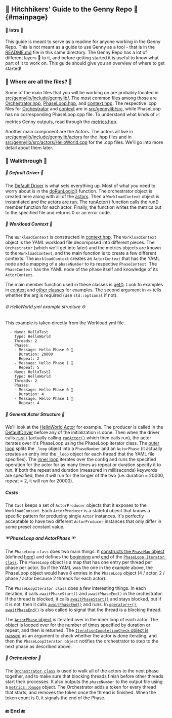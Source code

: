 ## 🚀 Hitchhikers' Guide to the Genny Repo 🚀 {#mainpage}

#### 🔰 Intro 🔰
This guide is meant to serve as a readme for anyone working in the Genny Repo. This is not meant as a guide to use Genny as a tool - that is in the [README.md](README.md) file in this same directory. The Genny Repo has a lot of different layers 🍰 to it, and before getting started it is useful to know what part of it to work on. This guide should give you an overview of where to get started!

### 📂 Where are all the files? 📂
Some of the main files that you will be working on are probably located in [src/gennylib/include/gennylib/](src/gennylib/include/gennylib). The most common files among those are [Orchestrator.hpp](src/gennylib/include/gennylib/Orchestrator.hpp), [PhaseLoop.hpp](src/gennylib/include/gennylib/PhaseLoop.hpp), and [context.hpp](src/gennylib/include/gennylib/context.hpp). The respective .cpp files for [Orchestrator](src/gennylib/src/Orchestrator.cpp) and [context](src/gennylib/src/context.cpp) are in [src/gennylib/src](src/gennylib/src), while PhaseLoop has no corresponding PhaseLoop.cpp file. To understand what kinds of 📈 metrics Genny outputs, read through the [metrics.hpp](src/gennylib/include/gennylib/metrics.hpp).

Another main component are the Actors. The actors all live in [src/gennylib/include/gennylib/actors](src/gennylib/include/gennylib/actors) for the .hpp files and in [src/gennylib/src/actors/HelloWorld.cpp](src/gennylib/src/actors/HelloWorld.cpp) for the .cpp files. We'll go into more detail about them later.

### 📜 Walkthrough 📜

##### 🚗 Default Driver 🚗
The [Default Driver](src/driver/src/DefaultDriver.cpp) is what sets everything up. Most of what you need to worry about is in the [doRunLogic()](src/driver/src/DefaultDriver.cpp#L73-L144) function. The orchestrator object is created here along with all of the [actors](src/driver/src/DefaultDriver.cpp#L85-L93). Then a `WorkloadContext` object is instantiated and the [actors are run](src/driver/src/DefaultDriver.cpp#L125). The [runActor()](src/driver/src/DefaultDriver.cpp#L52-L71) function calls the run() member function for each actor. Finally, the function writes the metrics out to the specified file and returns 0 or an error code. 

##### 👷 Workload Context 👷
The `WorkloadContext` is constructed in [context.hpp](src/gennylib/include/gennylib/context.hpp). The `WorkloadContext` object is the YAML workload file decomposed into different pieces. The `Orchestrator` (which we'll get into later) and the metrics objects are known to the `WorkloadContext`, and the main function is to create a few different contexts. The `WorkloadContext` creates an `ActorContext` that has the YAML node and a mapping of a `phaseNumber` to its respective `PhaseContext`. The `PhaseContext` has the YAML node of the phase itself and knowledge of its `ActorContext`. 

The main member function used in these classes is [get()](src/gennylib/include/gennylib/context.hpp#L284-L286). Look to examples in [context](src/gennylib/include/gennylib/context.hpp#L585) and [other classes](src/gennylib/include/gennylib/PhaseLoop.hpp#L67-L68) for examples. The second argument in `<>` tells whether the arg is required (use `std::optional` if not). 

###### 🌐 HelloWorld.yml example structure 🌐
This example is taken directly from the Workload.yml file.
```
  - Name: HelloTest
    Type: HelloWorld
    Threads: 2
    Phases:
    - Message: Hello Phase 0 🐳
      Duration: 20000
      Repeat: 2
    - Message: Hello Phase 1 👬
      Repeat: 5
  - Name: HelloTest2
    Type: HelloWorld
    Threads: 2
    Phases:
    - Message: Hello Phase 0 🐳
      Duration: 4
    - Message: Hello Phase 1 👬
      Repeat: 4
```

##### 💃 General Actor Structure 💃 
We'll look at the [HelloWorld Actor](src/gennylib/src/actors/HelloWorld.cpp) for example. The producer is called in the [DefaultDriver](src/driver/src/DefaultDriver.cpp) before any of the initialization is done. Then when the driver calls [`run()`](src/driver/src/DefaultDriver.cpp#L56) (actually calling [`runActor()`](src/driver/src/DefaultDriver.cpp#L52-L71) which then calls run), the actor iterates over it's PhaseLoop using the PhaseLoop iterator class. The [outer loop](src/gennylib/src/actors/HelloWorld.cpp#L14) splits the `_loop` object into a `PhaseNumber` and an `ActorPhase` (it actually creates an entry into the `_loop` object for each thread that the YAML file specifies). The [inner loop](src/gennylib/src/actors/HelloWorld.cpp#L15) iterates over the config and runs the specified operation for the actor for as many times as repeat or duration specify it to run. If both the repeat and duration (measured in milliseconds) keywords are specified, then it will run for the longer of the two (i.e. duration = 20000, repeat = 2, it will run for 20000).

##### Casts
The `Cast` keeps a set of `ActorProducer` objects that it exposes to the `WorkloadContext`. Each
`ActorProducer` is a stateful object that knows a specific pattern for producing single `Actor`
instances. It's perfectly acceptable to have two different `ActorProducer` instances that only
differ in some preset constant value.

##### ➰ PhaseLoop and ActorPhase ➰
The `PhaseLoop class` does two main things. It [constructs the `PhaseMap` object](src/gennylib/include/gennylib/PhaseLoop.hpp#L526-L555) (defined [here](src/gennylib/include/gennylib/PhaseLoop.hpp#L314)) and defines the [beginning](src/gennylib/include/gennylib/PhaseLoop.hpp#L516-L518) and [end](src/gennylib/include/gennylib/PhaseLoop.hpp#L520-L522) of the [`PhaseLoop Iterator class`](src/gennylib/include/gennylib/PhaseLoop.hpp#L329-L433). The `PhaseLoop` object is a map that has one entry per thread per phase per actor. So if the YAML was the one in the example above, the PhaseLoop object would have 8 entries in the `PhaseLoop` object (4 / actor, 2 / phase / actor because 2 threads for each actor). 

The `PhaseLoopIterator class` does a few interesting things. In each iteration, it calls `awaitPhaseStart()` and `awaitPhaseEnd()` in the orchestrator. If the thread is blocked, it calls [`awaitPhaseStart()`](src/gennylib/include/gennylib/PhaseLoop.hpp#L344) and stays blocked, but if it is not, then it calls [`awaitPhaseEnd()`](src/gennylib/include/gennylib/PhaseLoop.hpp#L346) and runs. In [`operator++()`](src/gennylib/include/gennylib/PhaseLoop.hpp#L364-L370), [`awaitPhaseEnd()`](src/gennylib/include/gennylib/PhaseLoop.hpp#L369) is also called to signal that the thread is a blocking thread. 

 The [`ActorPhase` object](src/gennylib/include/gennylib/PhaseLoop.hpp#L220-L307) is iterated over in the inner loop of each actor. The object is looped over for the number of times specified by duration or repeat, and then is returned. The [`IterationCompletionCheck` object is passed](src/gennylib/include/gennylib/PhaseLoop.hpp#L252) as an argument to check whether the actor is done iterating, and then the `PhaseLoopIterator object` notifies the orchestrator to step to the next phase as described above. 

##### 🎼 Orchestrator 🎼
The [`Orchestrator class`](src/gennylib/include/gennylib/Orchestrator.hpp) is used to walk all of the actors to the next phase together, and to make sure that blocking threads finish before other threads start their processes. It also outputs the `phaseNumber` to the output file using a [`metrics::Gauge`](src/gennylib/include/gennylib/Orchestrator.hpp#L95) object. The Orchestrator adds a token for every thread that starts, and removes the token once the thread is finished. When the token count is 0, it signals the end of the Phase. 

### 🔚 End 🔚
